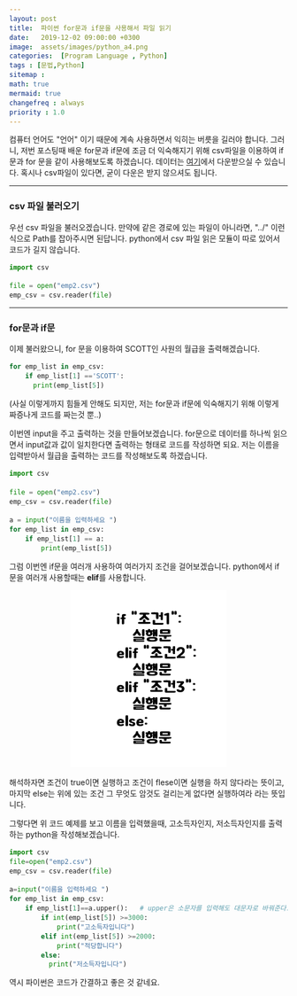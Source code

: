 ```yaml
---
layout: post
title:  파이썬 for문과 if문을 사용해서 파일 읽기
date:   2019-12-02 09:00:00 +0300
image:  assets/images/python_a4.png
categories:  [Program Language , Python]
tags : [문법,Python]
sitemap :
math: true
mermaid: true
changefreq : always
priority : 1.0
---
```




컴퓨터 언어도 "언어" 이기 때문에 계속 사용하면서 익히는 버릇을 길러야 합니다. 그러니, 저번 포스팅때 배운 for문과 if문에 조금 더 익숙해지기 위해 csv파일을 이용하여 if문과 for 문을 같이 사용해보도록 하겠습니다. 데이터는 [여기](https://github.com/KEJdev/DataSet/tree/master/DataSet)에서 다운받으실 수 있습니다. 혹시나 csv파일이 있다면, 굳이 다운은 받지 않으셔도 됩니다. 

-------

### csv 파일 불러오기  

우선 csv 파일을 불러오겠습니다. 만약에 같은 경로에 있는 파일이 아니라면, "../" 이런식으로 Path를 잡아주시면 된답니다. python에서 csv 파일 읽은 모듈이 따로 있어서 코드가 길지 않습니다.  


```python
import csv

file = open("emp2.csv")
emp_csv = csv.reader(file)
```

-------


### for문과 if문  


이제 불러왔으니, for 문을 이용하여 SCOTT인 사원의 월급을 출력해겠습니다.

```python
for emp_list in emp_csv:
    if emp_list[1] =='SCOTT':
      print(emp_list[5])
```

(사실 이렇게까지 힘들게 안해도 되지만, 저는 for문과 if문에 익숙해지기 위해 이렇게 짜증나게 코드를 짜는것 뿐..)

이번엔 input을 주고 출력하는 것을 만들어보겠습니다. for문으로 데이터를 하나씩 읽으면서 input값과 값이 일치한다면 출력하는 형태로 코드를 작성하면 되요. 저는 이름을 입력받아서 월급을 출력하는 코드를 작성해보도록 하겠습니다. 

```python 
import csv

file = open("emp2.csv")
emp_csv = csv.reader(file)

a = input("이름을 입력하세요 ")
for emp_list in emp_csv:
    if emp_list[1] == a:
        print(emp_list[5])
```

그럼 이번엔 if문을 여러개 사용하여 여러가지 조건을 걸어보겠습니다. python에서 if 문을 여러개 사용할때는 **elif**를 사용합니다.  


<center><img src="../assets//images/python_a4.png" ></center>  

해석하자면 조건이 true이면 실행하고 조건이 flese이면 실행을 하지 않다라는 뜻이고, 마지막 else는 위에 있는 조건 그 무엇도 암것도 걸리는게 없다면 실행하여라 라는 뜻입니다.  

그렇다면 위 코드 예제를 보고 이름을 입력했을때, 고소득자인지, 저소득자인지를 출력하는 python을 작성해보겠습니다. 

```python
import csv 
file=open("emp2.csv")
emp_csv = csv.reader(file)

a=input("이름을 입력하세요 ")
for emp_list in emp_csv:
    if emp_list[1]==a.upper():   # upper은 소문자를 입력해도 대문자로 바꿔준다.
        if int(emp_list[5]) >=3000:
            print("고소득자입니다")
        elif int(emp_list[5]) >=2000:
            print("적당합니다")
        else:
          print("저소득자입니다")
```

역시 파이썬은 코드가 간결하고 좋은 것 같네요. 



